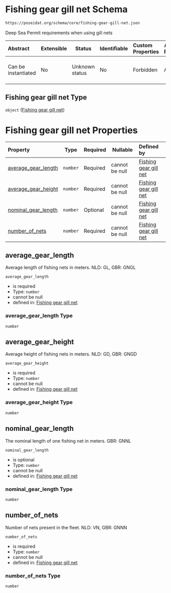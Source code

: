 # Fishing gear gill net Schema

```txt
https://poseidat.org/schema/core/fishing-gear-gill-net.json
```

Deep Sea Permit requirements when using gill nets


| Abstract            | Extensible | Status         | Identifiable | Custom Properties | Additional Properties | Access Restrictions | Defined In                                                                                   |
| :------------------ | ---------- | -------------- | ------------ | :---------------- | --------------------- | ------------------- | -------------------------------------------------------------------------------------------- |
| Can be instantiated | No         | Unknown status | No           | Forbidden         | Allowed               | none                | [fishing-gear-gill-net.json](schemas/core/fishing-gear-gill-net.json "open original schema") |

## Fishing gear gill net Type

`object` ([Fishing gear gill net](fishing-gear-gill-net.md))

# Fishing gear gill net Properties

| Property                                    | Type     | Required | Nullable       | Defined by                                                                                                                                                                          |
| :------------------------------------------ | -------- | -------- | -------------- | :---------------------------------------------------------------------------------------------------------------------------------------------------------------------------------- |
| [average_gear_length](#average_gear_length) | `number` | Required | cannot be null | [Fishing gear gill net](fishing-gear-gill-net-properties-average_gear_length.md "https&#x3A;//poseidat.org/schema/core/fishing-gear-gill-net.json#/properties/average_gear_length") |
| [average_gear_height](#average_gear_height) | `number` | Required | cannot be null | [Fishing gear gill net](fishing-gear-gill-net-properties-average_gear_height.md "https&#x3A;//poseidat.org/schema/core/fishing-gear-gill-net.json#/properties/average_gear_height") |
| [nominal_gear_length](#nominal_gear_length) | `number` | Optional | cannot be null | [Fishing gear gill net](fishing-gear-gill-net-properties-nominal_gear_length.md "https&#x3A;//poseidat.org/schema/core/fishing-gear-gill-net.json#/properties/nominal_gear_length") |
| [number_of_nets](#number_of_nets)           | `number` | Required | cannot be null | [Fishing gear gill net](fishing-gear-gill-net-properties-number_of_nets.md "https&#x3A;//poseidat.org/schema/core/fishing-gear-gill-net.json#/properties/number_of_nets")           |

## average_gear_length

Average length of fishing nets in meters. NLD: GL, GBR: GNGL


`average_gear_length`

-   is required
-   Type: `number`
-   cannot be null
-   defined in: [Fishing gear gill net](fishing-gear-gill-net-properties-average_gear_length.md "https&#x3A;//poseidat.org/schema/core/fishing-gear-gill-net.json#/properties/average_gear_length")

### average_gear_length Type

`number`

## average_gear_height

Average height of fishing nets in meters. NLD: GD, GBR: GNGD


`average_gear_height`

-   is required
-   Type: `number`
-   cannot be null
-   defined in: [Fishing gear gill net](fishing-gear-gill-net-properties-average_gear_height.md "https&#x3A;//poseidat.org/schema/core/fishing-gear-gill-net.json#/properties/average_gear_height")

### average_gear_height Type

`number`

## nominal_gear_length

The nominal length of one fishing net in meters. GBR: GNNL


`nominal_gear_length`

-   is optional
-   Type: `number`
-   cannot be null
-   defined in: [Fishing gear gill net](fishing-gear-gill-net-properties-nominal_gear_length.md "https&#x3A;//poseidat.org/schema/core/fishing-gear-gill-net.json#/properties/nominal_gear_length")

### nominal_gear_length Type

`number`

## number_of_nets

Number of nets present in the fleet. NLD: VN, GBR: GNNN


`number_of_nets`

-   is required
-   Type: `number`
-   cannot be null
-   defined in: [Fishing gear gill net](fishing-gear-gill-net-properties-number_of_nets.md "https&#x3A;//poseidat.org/schema/core/fishing-gear-gill-net.json#/properties/number_of_nets")

### number_of_nets Type

`number`
